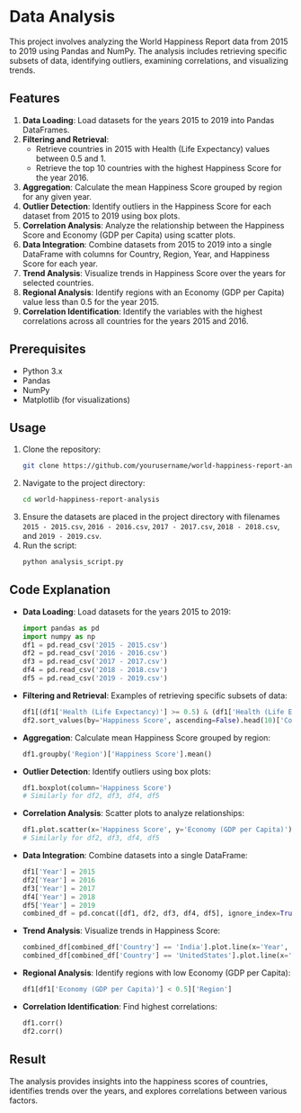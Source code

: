 # Data Analysis

This project involves analyzing the World Happiness Report data from 2015 to 2019 using Pandas and NumPy. The analysis includes retrieving specific subsets of data, identifying outliers, examining correlations, and visualizing trends.

## Features

1. **Data Loading**: Load datasets for the years 2015 to 2019 into Pandas DataFrames.
2. **Filtering and Retrieval**:
    - Retrieve countries in 2015 with Health (Life Expectancy) values between 0.5 and 1.
    - Retrieve the top 10 countries with the highest Happiness Score for the year 2016.
3. **Aggregation**: Calculate the mean Happiness Score grouped by region for any given year.
4. **Outlier Detection**: Identify outliers in the Happiness Score for each dataset from 2015 to 2019 using box plots.
5. **Correlation Analysis**: Analyze the relationship between the Happiness Score and Economy (GDP per Capita) using scatter plots.
6. **Data Integration**: Combine datasets from 2015 to 2019 into a single DataFrame with columns for Country, Region, Year, and Happiness Score for each year.
7. **Trend Analysis**: Visualize trends in Happiness Score over the years for selected countries.
8. **Regional Analysis**: Identify regions with an Economy (GDP per Capita) value less than 0.5 for the year 2015.
9. **Correlation Identification**: Identify the variables with the highest correlations across all countries for the years 2015 and 2016.

## Prerequisites

- Python 3.x
- Pandas
- NumPy
- Matplotlib (for visualizations)

## Usage

1. Clone the repository:
    ```sh
    git clone https://github.com/yourusername/world-happiness-report-analysis.git
    ```
2. Navigate to the project directory:
    ```sh
    cd world-happiness-report-analysis
    ```
3. Ensure the datasets are placed in the project directory with filenames `2015 - 2015.csv`, `2016 - 2016.csv`, `2017 - 2017.csv`, `2018 - 2018.csv`, and `2019 - 2019.csv`.
4. Run the script:
    ```sh
    python analysis_script.py
    ```

## Code Explanation

- **Data Loading**: Load datasets for the years 2015 to 2019:
    ```python
    import pandas as pd
    import numpy as np
    df1 = pd.read_csv('2015 - 2015.csv')
    df2 = pd.read_csv('2016 - 2016.csv')
    df3 = pd.read_csv('2017 - 2017.csv')
    df4 = pd.read_csv('2018 - 2018.csv')
    df5 = pd.read_csv('2019 - 2019.csv')
    ```

- **Filtering and Retrieval**: Examples of retrieving specific subsets of data:
    ```python
    df1[(df1['Health (Life Expectancy)'] >= 0.5) & (df1['Health (Life Expectancy)'] <= 1)]['Country']
    df2.sort_values(by='Happiness Score', ascending=False).head(10)['Country']
    ```

- **Aggregation**: Calculate mean Happiness Score grouped by region:
    ```python
    df1.groupby('Region')['Happiness Score'].mean()
    ```

- **Outlier Detection**: Identify outliers using box plots:
    ```python
    df1.boxplot(column='Happiness Score')
    # Similarly for df2, df3, df4, df5
    ```

- **Correlation Analysis**: Scatter plots to analyze relationships:
    ```python
    df1.plot.scatter(x='Happiness Score', y='Economy (GDP per Capita)')
    # Similarly for df2, df3, df4, df5
    ```

- **Data Integration**: Combine datasets into a single DataFrame:
    ```python
    df1['Year'] = 2015
    df2['Year'] = 2016
    df3['Year'] = 2017
    df4['Year'] = 2018
    df5['Year'] = 2019
    combined_df = pd.concat([df1, df2, df3, df4, df5], ignore_index=True)
    ```

- **Trend Analysis**: Visualize trends in Happiness Score:
    ```python
    combined_df[combined_df['Country'] == 'India'].plot.line(x='Year', y='Happiness Score')
    combined_df[combined_df['Country'] == 'UnitedStates'].plot.line(x='Year', y='Happiness Score')
    ```

- **Regional Analysis**: Identify regions with low Economy (GDP per Capita):
    ```python
    df1[df1['Economy (GDP per Capita)'] < 0.5]['Region']
    ```

- **Correlation Identification**: Find highest correlations:
    ```python
    df1.corr()
    df2.corr()
    ```

## Result

The analysis provides insights into the happiness scores of countries, identifies trends over the years, and explores correlations between various factors.
